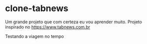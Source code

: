# clone-tabnews

Um grande projeto que com certeza eu vou aprender muito. Projeto inspirado no https://www.tabnews.com.br

Testando a viagem no tempo
